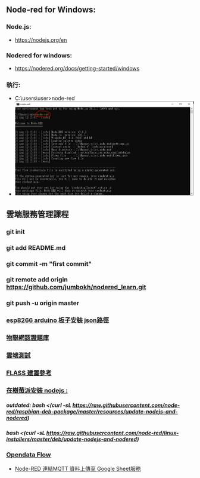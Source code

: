 ## Node-red for Windows:
### Node.js:
* https://nodejs.org/en
### Nodered for windows:
* https://nodered.org/docs/getting-started/windows
### 執行:
* C:\users\user>node-red
* ![node-red](https://github.com/jumbokh/nodered_learn/blob/master/nodered.JPG)
## 雲端服務管理課程
### git init
### git add README.md
### git commit -m "first commit"
### git remote add origin https://github.com/jumbokh/nodered_learn.git
### git push -u origin master
### [esp8266 arduino 板子安裝 json路徑](http://arduino.esp8266.com/staging/package_esp8266com_index.json)
### [物聯網認證題庫](https://www.ipas.org.tw/AbilityPageContent.aspx?ablno=80b8b420-21e3-45eb-8762-dfea9a0af224&mnuno=657e91fb-d48c-474f-aa6a-beb8257cd1da&pgeno=d3366672-ba08-4ef8-bd02-949a92bb3851)
### [雲端測試](https://github.com/jumbokh/ESP8266_Cloud_LAB)
### [FLASS 建置參考](http://frrut.com/youtube/)
### [在樹莓派安裝 nodejs :](https://atceiling.blogspot.com/2019/07/raspberry-pi-51node-reddashboard.html)
##### outdated: bash <(curl -sL https://raw.githubusercontent.com/node-red/raspbian-deb-package/master/resources/update-nodejs-and-nodered)
##### bash <(curl -sL https://raw.githubusercontent.com/node-red/linux-installers/master/deb/update-nodejs-and-nodered)
### [Opendata Flow](https://ithelp.ithome.com.tw/m/articles/10188649?fbclid=IwAR2eAFjtYaBjlvJLdzoeie0OYCIPYkzm9rIEOYuP-OzSfJ9Wb0fdEkM9Bgs)
* [Node-RED 連結MQTT 資料上傳至 Google Sheet服務](https://hackmd.io/@LHB-0222/NodeRED-GSeet?fbclid=IwAR1IsEsvUG7Lr0D9XZtThn-pWPHSVGMNRkFtrfjpeoWBFqI-IgkOVwfIBwc)
